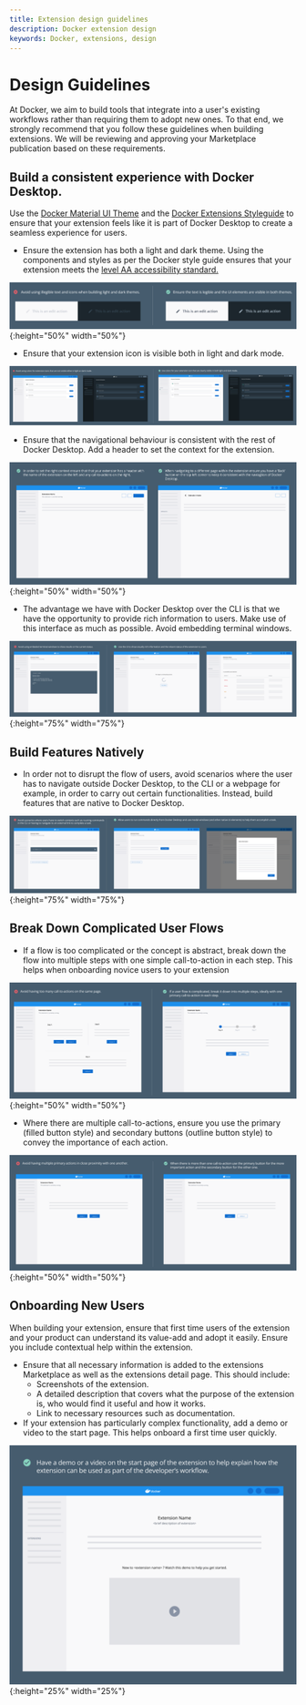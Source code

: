 ```yaml
---
title: Extension design guidelines
description: Docker extension design
keywords: Docker, extensions, design
---
```


# Design Guidelines

At Docker, we aim to build tools that integrate into a user's existing workflows rather than requiring them to adopt new ones. To that end, we strongly recommend that you follow these guidelines when building extensions. We will be reviewing and approving your Marketplace publication based on these requirements.

## Build a consistent experience with Docker Desktop.

Use the [Docker Material UI Theme](https://www.npmjs.com/package/@docker/docker-mui-theme) and the [Docker Extensions Styleguide](https://www.figma.com/file/U7pLWfEf6IQKUHLhdateBI/Docker-Design-Guidelines?node-id=1%3A28771) to ensure that your extension feels like it is part of Docker Desktop to create a seamless experience for users.

- Ensure the extension has both a light and dark theme. Using the components and styles as per the Docker style guide ensures that your extension meets the [level AA accessibility standard.](https://www.w3.org/WAI/WCAG2AA-Conformance)

![light and dark mode](./images/light_dark_mode.png){:height="50%" width="50%"}

- Ensure that your extension icon is visible both in light and dark mode.

![icon colors](./images/icon_colors.png)

- Ensure that the navigational behaviour is consistent with the rest of Docker Desktop. Add a header to set the context for the extension.

![header](./images/header.png){:height="50%" width="50%"}

- The advantage we have with Docker Desktop over the CLI is that we have the opportunity to provide rich information to users. Make use of this interface as much as possible. Avoid embedding terminal windows.

![terminal window](./images/terminal_window.png){:height="75%" width="75%"}

## Build Features Natively

- In order not to disrupt the flow of users, avoid scenarios where the user has to navigate outside Docker Desktop, to the CLI or a webpage for example, in order to carry out certain functionalities. Instead, build features that are native to Docker Desktop.

![switch context](./images/switch_context.png){:height="75%" width="75%"}

## Break Down Complicated User Flows

- If a flow is too complicated or the concept is abstract, break down the flow into multiple steps with one simple call-to-action in each step. This helps when onboarding novice users to your extension

![complicated flow](./images/complicated_flows.png){:height="50%" width="50%"}

- Where there are multiple call-to-actions, ensure you use the primary (filled button style) and secondary buttons (outline button style) to convey the importance of each action.

![call to action](./images/cta.png){:height="50%" width="50%"}

## Onboarding New Users

When building your extension, ensure that first time users of the extension and your product can understand its value-add and adopt it easily. Ensure you include contextual help within the extension.

- Ensure that all necessary information is added to the extensions Marketplace as well as the extensions detail page. This should include:
  - Screenshots of the extension.
  - A detailed description that covers what the purpose of the extension is, who would find it useful and how it works.
  - Link to necessary resources such as documentation.
- If your extension has particularly complex functionality, add a demo or video to the start page. This helps onboard a first time user quickly.

![start page](./images/start_page.png){:height="25%" width="25%"}
